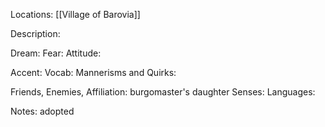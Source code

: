 Locations: [[Village of Barovia]]

Description:

Dream:
Fear:
Attitude:

Accent:
Vocab:
Mannerisms and Quirks:

Friends, Enemies, Affiliation: burgomaster's daughter
Senses:
Languages:

Notes:
adopted